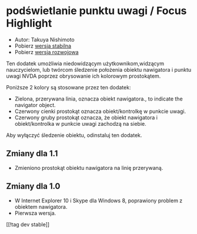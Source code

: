# podświetlanie punktu uwagi / Focus Highlight #

* Autor: Takuya Nishimoto
* Pobierz [wersja stabilna][2]
* Pobierz [wersja rozwojowa][1]

Ten dodatek umożliwia niedowidzącym użytkownikom,widzącym nauczycielom, lub
twórcom śledzenie położenia obiektu nawigatora i punktu uwagi NVDA poprzez
obrysowanie ich kolorowym prostokątem.

Poniższe 2 kolory są stosowane przez ten dodatek:

* Zielona, przerywana linia, oznacza obiekt nawigatora., to indicate the
  navigator object.
* Czerwony cienki prostokąt oznacza obiekt/kontrolkę  w punkcie uwagi.
* Czerwony gruby prostokąt oznacza, że obiekt nawigatora i obiekt/kontrolka
  w punkcie uwagi zachodzą na siebie.

Aby wyłączyć śledzenie obiektu, odinstaluj ten dodatek.

## Zmiany dla 1.1 ##

* Zmieniono prostokąt obiektu nawigatora na linię przerywaną.

## Zmiany dla 1.0 ##

* W Internet Explorer 10 i Skype dla Windows 8, poprawiony problem z
  obiektem nawigatora.
* Pierwsza wersja.

[[!tag dev stable]]

[1]: http://addons.nvda-project.org/files/get.php?file=fh-dev

[2]: http://addons.nvda-project.org/files/get.php?file=fh
